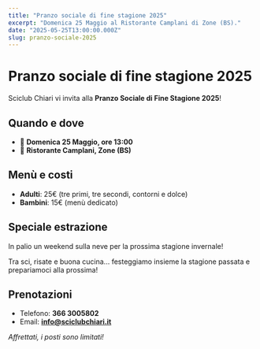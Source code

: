 ```yaml
---
title: "Pranzo sociale di fine stagione 2025"
excerpt: "Domenica 25 Maggio al Ristorante Camplani di Zone (BS)."
date: "2025-05-25T13:00:00.000Z"
slug: pranzo-sociale-2025
---
```


# Pranzo sociale di fine stagione 2025

Sciclub Chiari vi invita alla **Pranzo Sociale di Fine Stagione 2025**!

## Quando e dove

- 📆 **Domenica 25 Maggio, ore 13:00**
- 📍 **Ristorante Camplani, Zone (BS)**

## Menù e costi

- **Adulti**: 25€ (tre primi, tre secondi, contorni e dolce)
- **Bambini**: 15€ (menù dedicato)

## Speciale estrazione

In palio un weekend sulla neve per la prossima stagione invernale!

Tra sci, risate e buona cucina... festeggiamo insieme la stagione passata e prepariamoci alla prossima!

## Prenotazioni

- Telefono: **366 3005802**
- Email: **info@sciclubchiari.it**

_Affrettati, i posti sono limitati!_
